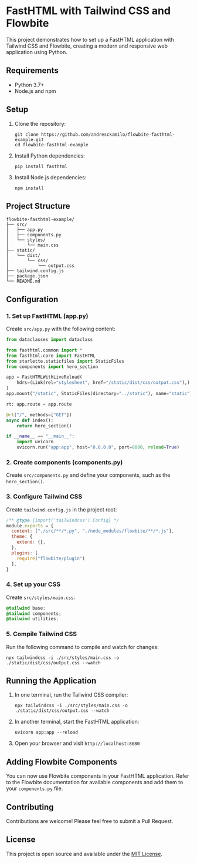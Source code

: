 # FastHTML with Tailwind CSS and Flowbite

This project demonstrates how to set up a FastHTML application with Tailwind CSS and Flowbite, creating a modern and responsive web application using Python.

## Requirements

- Python 3.7+
- Node.js and npm

## Setup

1. Clone the repository:
   ```
   git clone https://github.com/andresckamilo/flowbite-fasthtml-example.git
   cd flowbite-fasthtml-example
   ```

2. Install Python dependencies:
   ```
   pip install fasthtml
   ```

3. Install Node.js dependencies:
   ```
   npm install
   ```

## Project Structure

```
flowbite-fasthtml-example/
├── src/
│   ├── app.py
│   ├── components.py
│   └── styles/
│       └── main.css
├── static/
│   └── dist/
│       └── css/
│           └── output.css
├── tailwind.config.js
├── package.json
└── README.md
```

## Configuration

### 1. Set up FastHTML (app.py)

Create `src/app.py` with the following content:

```python
from dataclasses import dataclass

from fasthtml.common import *
from fasthtml.core import FastHTML
from starlette.staticfiles import StaticFiles
from components import hero_section

app = FastHTMLWithLiveReload(
    hdrs=(Link(rel="stylesheet", href="/static/dist/css/output.css"),)
)
app.mount("/static", StaticFiles(directory="../static"), name="static")

rt: app.route = app.route

@rt("/", methods=["GET"])
async def index():
    return hero_section()

if __name__ == "__main__":
    import uvicorn
    uvicorn.run("app:app", host="0.0.0.0", port=8080, reload=True)
```

### 2. Create components (components.py)

Create `src/components.py` and define your components, such as the `hero_section()`.

### 3. Configure Tailwind CSS

Create `tailwind.config.js` in the project root:

```javascript
/** @type {import('tailwindcss').Config} */
module.exports = {
  content: ["./src/**/*.py", "./node_modules/flowbite/**/*.js"],
  theme: {
    extend: {},
  },
  plugins: [
    require("flowbite/plugin")
  ],
}
```

### 4. Set up your CSS

Create `src/styles/main.css`:

```css
@tailwind base;
@tailwind components;
@tailwind utilities;
```

### 5. Compile Tailwind CSS

Run the following command to compile and watch for changes:

```
npx tailwindcss -i ./src/styles/main.css -o ./static/dist/css/output.css --watch
```

## Running the Application

1. In one terminal, run the Tailwind CSS compiler:
   ```
   npx tailwindcss -i ./src/styles/main.css -o ./static/dist/css/output.css --watch
   ```

2. In another terminal, start the FastHTML application:
   ```
   uvicorn app:app --reload 
   ```

3. Open your browser and visit `http://localhost:8080`

## Adding Flowbite Components

You can now use Flowbite components in your FastHTML application. Refer to the Flowbite documentation for available components and add them to your `components.py` file.

## Contributing

Contributions are welcome! Please feel free to submit a Pull Request.

## License

This project is open source and available under the [MIT License](LICENSE).

